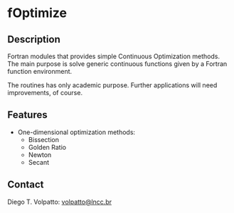 # fOptimize

## Description
Fortran modules that provides simple Continuous Optimization methods. The main purpose is solve generic continuous functions
given by a Fortran function environment.

The routines has only academic purpose. Further applications will need improvements, of course.

## Features

* One-dimensional optimization methods:
  + Bissection
  + Golden Ratio
  + Newton
  + Secant

## Contact
Diego T. Volpatto: volpatto@lncc.br
